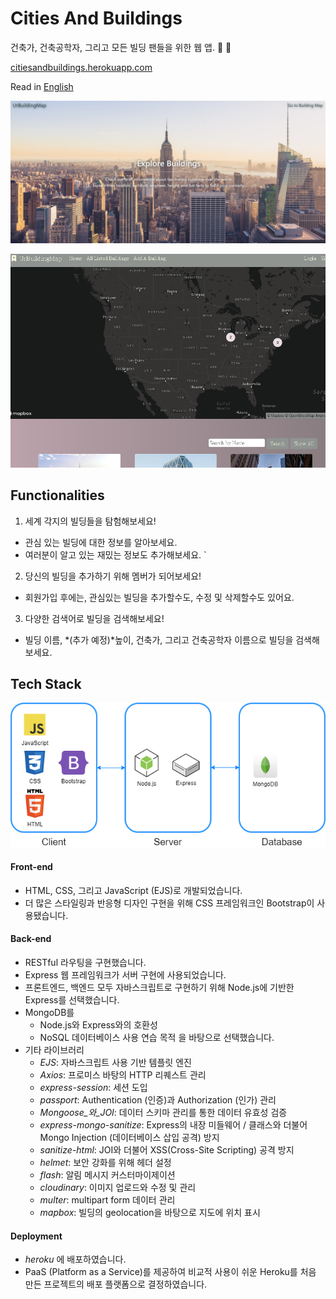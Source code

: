 # Cities And Buildings
건축가, 건축공학자, 그리고 모든 빌딩 팬들을 위한 웹 앱. &#127751; &#127747; 

[citiesandbuildings.herokuapp.com](https://citiesandbuildings.herokuapp.com)

Read in  [English](https://github.com/haileykr/CitiesAndBuildings/blob/master/README.md)


![home](./public/imgs/CAB_image.png)

![index](./public/imgs/CAB_ind.png)

## Functionalities
1. 세계 각지의 빌딩들을 탐험해보세요!
- 관심 있는 빌딩에 대한 정보를 알아보세요.
- 여러분이 알고 있는 재밌는 정보도 추가해보세요.
`
2. 당신의 빌딩을 추가하기 위해 멤버가 되어보세요!
- 회원가입 후에는, 관심있는 빌딩을 추가할수도, 수정 및 삭제할수도 있어요.

3. 다양한 검색어로 빌딩을 검색해보세요!
- 빌딩 이름, *(추가 예정)*높이, 건축가, 그리고 건축공학자 이름으로 빌딩을 검색해보세요.

## Tech Stack
![tech_stack](./public/imgs/CAB_tech_stack.png)

#### Front-end
- HTML, CSS, 그리고 JavaScript (EJS)로 개발되었습니다.
- 더 많은 스타일링과 반응형 디자인 구현을 위해 CSS 프레임워크인 Bootstrap이 사용됐습니다.

#### Back-end
- RESTful 라우팅을 구현했습니다.
- Express 웹 프레임워크가 서버 구현에 사용되었습니다.
- 프론트엔드, 백엔드 모두 자바스크립트로 구현하기 위해 Node.js에 기반한 Express를 선택했습니다.
- MongoDB를
  * Node.js와 Express와의 호환성
  * NoSQL 데이터베이스 사용 연습 목적
  을 바탕으로 선택했습니다.
- 기타 라이브러리
  * _EJS_: 자바스크립트 사용 기반 템플릿 엔진
  * _Axios_: 프로미스 바탕의 HTTP 리퀘스트 관리
  * _express-session_: 세션 도입
  * _passport_: Authentication (인증)과 Authorization (인가) 관리
  * _Mongoose_와_JOI_: 데이터 스키마 관리를 통한 데이터 유효성 검증
  * _express-mongo-sanitize_: Express의 내장 미들웨어 / 클래스와 더불어 Mongo Injection (데이터베이스 삽입 공격) 방지 
  * _sanitize-html_: JOI와 더불어 XSS(Cross-Site Scripting) 공격 방지
  * _helmet_: 보안 강화를 위해 헤더 설정
  * _flash_: 알림 메시지 커스터마이제이션
  * _cloudinary_: 이미지 업로드와 수정 및 관리
  * _multer_: multipart form 데이터 관리
  * _mapbox_: 빌딩의 geolocation을 바탕으로 지도에 위치 표시

#### Deployment
- _heroku_ 에 배포하였습니다.
- PaaS (Platform as a Service)를 제공하여 비교적 사용이 쉬운 Heroku를 처음 만든 프로젝트의 배포 플랫폼으로 결정하였습니다.
